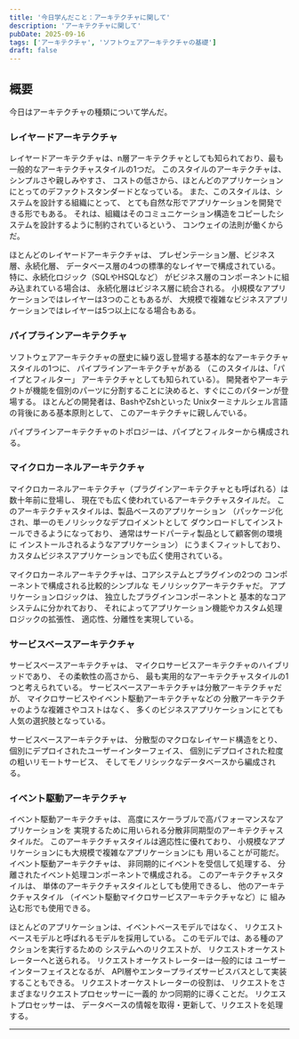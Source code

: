 ```yaml
---
title: '今日学んだこと：アーキテクチャに関して'
description: 'アーキテクチャに関して'
pubDate: 2025-09-16
tags: ['アーキテクチャ', 'ソフトウェアアーキテクチャの基礎']
draft: false
---
```


## 概要

今日はアーキテクチャの種類について学んだ。


### レイヤードアーキテクチャ

レイヤードアーキテクチャは、n層アーキテクチャとしても知られており、最も一般的なアーキテクチャスタイルの1つだ。
このスタイルのアーキテクチャは、シンプルさや親しみやすさ、
コストの低さから、ほとんどのアプリケーションにとってのデファクトスタンダードとなっている。
また、このスタイルは、システムを設計する組織にとって、
とても自然な形でアプリケーションを開発できる形でもある。
それは、組織はそのコミュニケーション構造をコピーしたシステムを設計するように制約されているという、
コンウェイの法則が働くからだ。

ほとんどのレイヤードアーキテクチャは、
プレゼンテーション層、ビジネス層、永続化層、
データベース層の4つの標準的なレイヤーで構成されている。
特に、永続化ロジック（SQLやHSQLなど）
がビジネス層のコンポーネントに組み込まれている場合は、
永続化層はビジネス層に統合される。
小規模なアプリケーションではレイヤーは3つのこともあるが、
大規模で複雑なビジネスアプリケーションではレイヤーは5つ以上になる場合もある。

### パイプラインアーキテクチャ

ソフトウェアアーキテクチャの歴史に繰り返し登場する基本的なアーキテクチャスタイルの1つに、
パイプラインアーキテクチャがある
（このスタイルは、「パイプとフィルター」
アーキテクチャとしても知られている）。
開発者やアーキテクトが機能を個別のパーツに分割することに決めると、すぐにこのパターンが登場する。
ほとんどの開発者は、BashやZshといった
Unixターミナルシェル言語の背後にある基本原則として、
このアーキテクチャに親しんでいる。

パイプラインアーキテクチャのトポロジーは、パイプとフィルターから構成される。

### マイクロカーネルアーキテクチャ

マイクロカーネルアーキテクチャ（プラグインアーキテクチャとも呼ばれる）は数十年前に登場し、
現在でも広く使われているアーキテクチャスタイルだ。
このアーキテクチャスタイルは、製品ベースのアプリケーション
（パッケージ化され、単一のモノリシックなデプロイメントとして
ダウンロードしてインストールできるようになっており、
通常はサードパーティ製品として顧客側の環境に
インストールされるようなアプリケーション）
にうまくフィットしており、
カスタムビジネスアプリケーションでも広く使用されている。

マイクロカーネルアーキテクチャは、コアシステムとプラグインの2つの
コンポーネントで構成される比較的シンプルな
モノリシックアーキテクチャだ。
アプリケーションロジックは、
独立したプラグインコンポーネントと
基本的なコアシステムに分かれており、
それによってアプリケーション機能やカスタム処理ロジックの拡張性、
適応性、分離性を実現している。

### サービスベースアーキテクチャ

サービスベースアーキテクチャは、
マイクロサービスアーキテクチャのハイブリッドであり、
その柔軟性の高さから、
最も実用的なアーキテクチャスタイルの1つと考えられている。
サービスベースアーキテクチャは分散アーキテクチャだが、
マイクロサービスやイベント駆動アーキテクチャなどの
分散アーキテクチャのような複雑さやコストはなく、
多くのビジネスアプリケーションにとても人気の選択肢となっている。

サービスベースアーキテクチャは、
分散型のマクロなレイヤード構造をとり、
個別にデプロイされたユーザーインターフェイス、
個別にデプロイされた粒度の粗いリモートサービス、
そしてモノリシックなデータベースから編成される。

### イベント駆動アーキテクチャ

イベント駆動アーキテクチャは、
高度にスケーラブルで高パフォーマンスなアプリケーションを
実現するために用いられる分散非同期型のアーキテクチャスタイルだ。
このアーキテクチャスタイルは適応性に優れており、
小規模なアプリケーションにも大規模で複雑なアプリケーションにも
用いることが可能だ。
イベント駆動アーキテクチャは、
非同期的にイベントを受信して処理する、
分離されたイベント処理コンポーネントで構成される。
このアーキテクチャスタイルは、
単体のアーキテクチャスタイルとしても使用できるし、
他のアーキテクチャスタイル
（イベント駆動マイクロサービスアーキテクチャなど）に
組み込む形でも使用できる。

ほとんどのアプリケーションは、イベントベースモデルではなく、
リクエストベースモデルと呼ばれるモデルを採用している。
このモデルでは、ある種のアクションを実行するための
システムへのリクエストが、
リクエストオーケストレーターへと送られる。
リクエストオーケストレーターは一般的には
ユーザーインターフェイスとなるが、
API層やエンタープライズサービスバスとして実装することもできる。
リクエストオーケストレーターの役割は、
リクエストをさまざまなリクエストプロセッサーに一義的
かつ同期的に導くことだ。
リクエストプロセッサーは、
データベースの情報を取得・更新して、リクエストを処理する。

---

